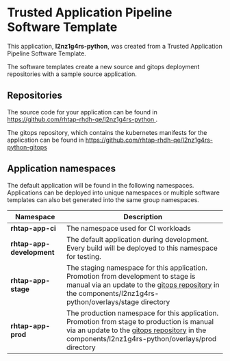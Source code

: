 # Trusted Application Pipeline Software Template

This application, **l2nz1g4rs-python**, was created from a Trusted Application Pipeline Software Template.

The software templates create a new source and gitops deployment repositories with a sample source application. 

## Repositories

The source code for your application can be found in [https://github.com/rhtap-rhdh-qe/l2nz1g4rs-python ](https://github.com/rhtap-rhdh-qe/l2nz1g4rs-python ).
 
The gitops repository, which contains the kubernetes manifests for the application can be found in 
[https://github.com/rhtap-rhdh-qe/l2nz1g4rs-python-gitops ](https://github.com/rhtap-rhdh-qe/l2nz1g4rs-python-gitops ) 

## Application namespaces 

The default application will be found in the following namespaces. Applications can be deployed into unique namespaces or multiple software templates can also bet generated into the same group namespaces.  

|  Namespace   |  Description   |  
| -------- | -------- |
| **rhtap-app-ci** | The namespace used for CI workloads |
| **rhtap-app-development** | The default application during development. Every build will be deployed to this namespace for testing. |
| **rhtap-app-stage** | The staging namespace for this application. Promotion from development to stage is manual via an update to the [gitops repository](https://github.com/rhtap-rhdh-qe/l2nz1g4rs-python-gitops ) in the components/l2nz1g4rs-python/overlays/stage directory |
| **rhtap-app-prod** | The production namespace for this application. Promotion from stage to production is manual via an update to the [gitops repository](https://github.com/rhtap-rhdh-qe/l2nz1g4rs-python-gitops ) in the components/l2nz1g4rs-python/overlays/prod directory |